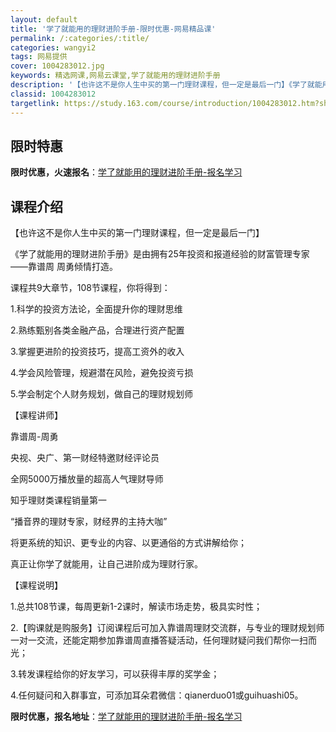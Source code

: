 ```yaml
---
layout: default
title: '学了就能用的理财进阶手册-限时优惠-网易精品课'
permalink: /:categories/:title/
categories: wangyi2
tags: 网易提供
cover: 1004283012.jpg
keywords: 精选网课,网易云课堂,学了就能用的理财进阶手册
description: '【也许这不是你人生中买的第一门理财课程，但一定是最后一门】《学了就能用的理财进阶手册》是由拥有25年投资和报道经验的财富'
classid: 1004283012
targetlink: https://study.163.com/course/introduction/1004283012.htm?share=1&shareId=1025206652&utm_campaign=share&utm_medium=iphoneShare&utm_source=&utm_u=1025206652
---
```


## 限时特惠

**限时优惠，火速报名**：[学了就能用的理财进阶手册-报名学习](https://study.163.com/course/introduction/1004283012.htm?share=1&shareId=1025206652&utm_campaign=share&utm_medium=iphoneShare&utm_source=&utm_u=1025206652)

## 课程介绍

【也许这不是你人生中买的第一门理财课程，但一定是最后一门】



《学了就能用的理财进阶手册》是由拥有25年投资和报道经验的财富管理专家——靠谱周 周勇倾情打造。



课程共9大章节，108节课程，你将得到：

1.科学的投资方法论，全面提升你的理财思维

2.熟练甄别各类金融产品，合理进行资产配置

3.掌握更进阶的投资技巧，提高工资外的收入

4.学会风险管理，规避潜在风险，避免投资亏损

5.学会制定个人财务规划，做自己的理财规划师



【课程讲师】

靠谱周-周勇

央视、央广、第一财经特邀财经评论员

全网5000万播放量的超高人气理财导师

知乎理财类课程销量第一



“播音界的理财专家，财经界的主持大咖”

将更系统的知识、更专业的内容、以更通俗的方式讲解给你；

真正让你学了就能用，让自己进阶成为理财行家。



【课程说明】

1.总共108节课，每周更新1-2课时，解读市场走势，极具实时性；

2.【购课就是购服务】订阅课程后可加入靠谱周理财交流群，与专业的理财规划师一对一交流，还能定期参加靠谱周直播答疑活动，任何理财疑问我们帮你一扫而光；

3.转发课程给你的好友学习，可以获得丰厚的奖学金；

4.任何疑问和入群事宜，可添加耳朵君微信：qianerduo01或guihuashi05。

**限时优惠，报名地址**：[学了就能用的理财进阶手册-报名学习](https://study.163.com/course/introduction/1004283012.htm?share=1&shareId=1025206652&utm_campaign=share&utm_medium=iphoneShare&utm_source=&utm_u=1025206652)

